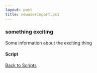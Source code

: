 ```yaml
---
layout: post
title: newuserimport.ps1
---
```


### something exciting

Some information about the exciting thing

#### Script

<script async src="https://gist-it.appspot.com/github.com/BanterBoy/scripts-blog/blob/master/PowerShell/scripts/activeDirectory/newuserimport.ps1" crossorigin="anonymous"></script>

<a href="/menu/_pages/scripts.html">Back to Scripts</a>
